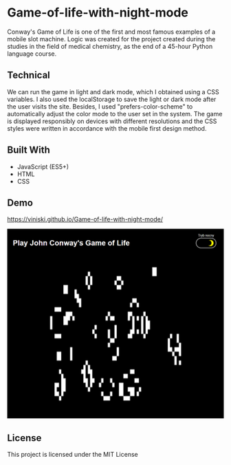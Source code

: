 ﻿# **Game-of-life-with-night-mode**
Conway's Game of Life is one of the first and most famous examples of a mobile slot machine. Logic was created for the project created during the studies in the field of medical chemistry, as the end of a 45-hour Python language course. 

## Technical
We can run the game in light and dark mode, which I obtained using a CSS variables. I also used the localStorage to save the light or dark mode after the user visits the site. Besides, I used "prefers-color-scheme" to automatically adjust the color mode to the user set in the system. The game is displayed responsibly on devices with different resolutions and the CSS styles were written in accordance with the mobile first design method.

## Built With
* JavaScript (ES5+)
* HTML
* CSS

## Demo
https://viniski.github.io/Game-of-life-with-night-mode/

![](gameOfLife.png)

## License
This project is licensed under the MIT License
